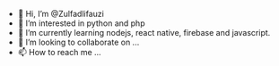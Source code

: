 - 👋 Hi, I’m @Zulfadlifauzi
- 👀 I’m interested in python and php
- 🌱 I’m currently learning nodejs, react native, firebase and javascript.
- 💞️ I’m looking to collaborate on ...
- 📫 How to reach me ...

<!---
Zulfadlifauzi/Zulfadlifauzi is a ✨ special ✨ repository because its `README.md` (this file) appears on your GitHub profile.
You can click the Preview link to take a look at your changes.
--->
